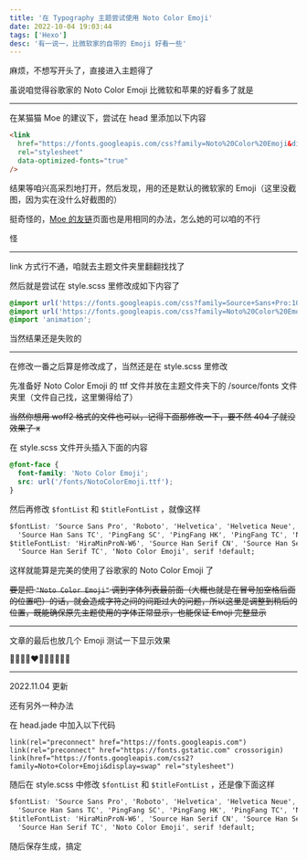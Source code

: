 ```yaml
---
title: '在 Typography 主题尝试使用 Noto Color Emoji'
date: 2022-10-04 19:03:44
tags: ['Hexo']
desc: '有一说一，比微软家的自带的 Emoji 好看一些'
---
```


麻烦，不想写开头了，直接进入主题得了

虽说咱觉得谷歌家的 Noto Color Emoji 比微软和苹果的好看多了就是

---

在某猫猫 Moe 的建议下，尝试在 head 里添加以下内容

```html
<link
  href="https://fonts.googleapis.com/css?family=Noto%20Color%20Emoji&display=swap"
  rel="stylesheet"
  data-optimized-fonts="true"
/>
```

结果等咱兴高采烈地打开，然后发现，用的还是默认的微软家的 Emoji（这里没截图，因为实在没什么好截图的）

挺奇怪的，[Moe 的友链](https://moe23333.vercel.app)页面也是用相同的办法，怎么她的可以咱的不行

怪

---

link 方式行不通，咱就去主题文件夹里翻翻找找了

然后就是尝试在 style.scss 里修改成如下内容了

```css
@import url('https://fonts.googleapis.com/css?family=Source+Sans+Pro:100,300,400,600');
@import url('https://fonts.googleapis.com/css?family=Noto%20Color%20Emoji&display=swap');
@import 'animation';
```

当然结果还是失败的

---

在修改一番之后算是修改成了，当然还是在 style.scss 里修改

先准备好 Noto Color Emoji 的 ttf 文件并放在主题文件夹下的 /source/fonts 文件夹里（文件自己找，这里懒得给了）

~~当然你想用 woff2 格式的文件也可以，记得下面那修改一下，要不然 404 了就没效果了 x~~

在 style.scss 文件开头插入下面的内容

```css
@font-face {
  font-family: 'Noto Color Emoji';
  src: url('/fonts/NotoColorEmoji.ttf');
}
```

然后再修改 `$fontList` 和 `$titleFontList` ，就像这样

```css
$fontList: 'Source Sans Pro', 'Roboto', 'Helvetica', 'Helvetica Neue', 'Source Han Sans SC',
  'Source Han Sans TC', 'PingFang SC', 'PingFang HK', 'PingFang TC', 'Noto Color Emoji', sans-serif !default;
$titleFontList: 'HiraMinProN-W6', 'Source Han Serif CN', 'Source Han Serif SC',
  'Source Han Serif TC', 'Noto Color Emoji', serif !default;
```

这样就能算是完美的使用了谷歌家的 Noto Color Emoji 了

~~要是把 `"Noto Color Emoji"` 调到字体列表最前面（大概也就是在冒号加空格后面的位置吧）的话，就会造成字符之间的间距过大的问题，所以这里是调整到稍后的位置，既能确保原先主题使用的字体正常显示，也能保证 Emoji 完整显示~~

---

文章的最后也放几个 Emoji 测试一下显示效果

🌌🍥😊🤣❤️🥰😶‍🌫️🙄🤤😇

---

2022.11.04 更新

还有另外一种办法

在 head.jade 中加入以下代码

```jade
link(rel="preconnect" href="https://fonts.googleapis.com")
link(rel="preconnect" href="https://fonts.gstatic.com" crossorigin)
link(href="https://fonts.googleapis.com/css2?family=Noto+Color+Emoji&display=swap" rel="stylesheet")
```

随后在 style.scss 中修改 `$fontList` 和 `$titleFontList` ，还是像下面这样

```css
$fontList: 'Source Sans Pro', 'Roboto', 'Helvetica', 'Helvetica Neue', 'Source Han Sans SC',
  'Source Han Sans TC', 'PingFang SC', 'PingFang HK', 'PingFang TC', 'Noto Color Emoji', sans-serif !default;
$titleFontList: 'HiraMinProN-W6', 'Source Han Serif CN', 'Source Han Serif SC',
  'Source Han Serif TC', 'Noto Color Emoji', serif !default;
```

随后保存生成，搞定
